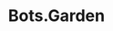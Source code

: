 ---
key: botsgarden
title: Bots.Garden
category: 512
logoURL: logos/512-botsgarden.jpg
url: http://bots.garden/
socials: []
---